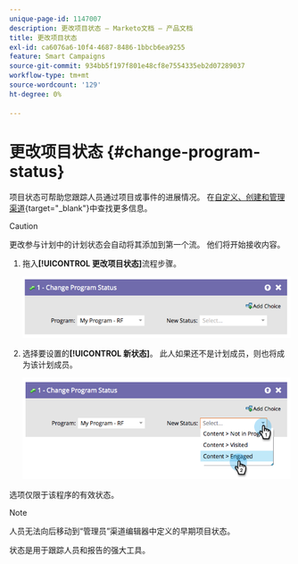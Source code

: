 ```yaml
---
unique-page-id: 1147007
description: 更改项目状态 — Marketo文档 — 产品文档
title: 更改项目状态
exl-id: ca6076a6-10f4-4687-8486-1bbcb6ea9255
feature: Smart Campaigns
source-git-commit: 934bb5f197f801e48cf8e7554335eb2d07289037
workflow-type: tm+mt
source-wordcount: '129'
ht-degree: 0%

---
```


# 更改项目状态 {#change-program-status}

项目状态可帮助您跟踪人员通过项目或事件的进展情况。 在[自定义、创建和管理渠道](/help/marketo/product-docs/administration/tags/create-a-program-channel.md){target="_blank"}中查找更多信息。

>[!CAUTION]
>
>更改参与计划中的计划状态会自动将其添加到第一个流。 他们将开始接收内容。

1. 拖入&#x200B;**[!UICONTROL 更改项目状态]**&#x200B;流程步骤。

   ![](assets/change-program-status-1.png)

1. 选择要设置的&#x200B;**[!UICONTROL 新状态]**。 此人如果还不是计划成员，则也将成为该计划成员。

   ![](assets/change-program-status-2.png)

选项仅限于该程序的有效状态。

>[!NOTE]
>
>人员无法向后移动到“管理员”渠道编辑器中定义的早期项目状态。

状态是用于跟踪人员和报告的强大工具。
